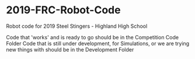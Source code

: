 # 2019-FRC-Robot-Code
Robot code for 2019 Steel Stingers - Highland High School

Code that 'works' and is ready to go should be in the Competition Code Folder
Code that is still under development, for Simulations, or we are trying new things with should be in the Development Folder
